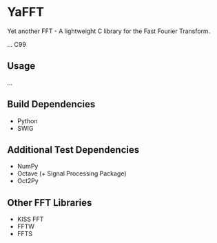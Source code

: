 # YaFFT
Yet another FFT - A lightweight C library for the Fast Fourier Transform.

...
C99

## Usage
...

## Build Dependencies
* Python
* SWIG

## Additional Test Dependencies
* NumPy
* Octave (+ Signal Processing Package)
* Oct2Py


## Other FFT Libraries
* KISS FFT
* FFTW
* FFTS

